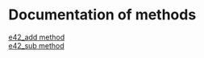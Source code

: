 # Documentation of methods

[e42_add method](methods/e42_add.html)  
[e42_sub method](methods/e42_sub.html)
